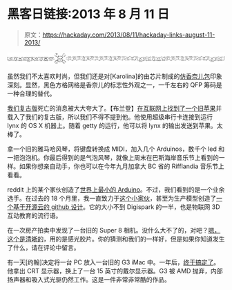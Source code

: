 # 黑客日链接:2013 年 8 月 11 日

> 原文：<https://hackaday.com/2013/08/11/hackaday-links-august-11-2013/>

![](img/aeda2c44a848174dbfe28e1dd3cf5860.png)

虽然我们不太喜欢时尚，但我们还是对[Karolina]的由芯片制成的[仿香奈儿包](http://geekefatal.blogspot.com/2013/07/inspired-by-coco-chanel.html)印象深刻。显然，黑色方格网格是香奈儿的标志性外观之一，一千左右的 QFP 筹码是一种合理的替代。

[我们复古版](http://retro.hackaday.com/)死亡的消息被大大夸大了。【布兰登】[在互联网上找到了一个旧苹果](http://brandonhockle.com/blog/?p=161)并载入了我们的复古版，所以我们不得不提到他。他使用超级串行卡连接到运行 lynx 的 OS X 机器上。随着 getty 的运行，他可以将 lynx 的输出发送到苹果。太棒了。

拿一个旧的雅马哈风琴，将键盘转换成 MIDI，加入几个 Arduinos，数千个 led 和一把泡泡机。你最后得到的是气泡风琴，就像上周末在巴斯海岸音乐节上看到的一样。如果你想亲自动手，你也可以在今年九月加拿大 BC 省的 Rifflandia 音乐节上看看。

reddit 上的某个家伙创造了[世界上最小的 Arduino](http://i.imgur.com/vwubaoq.jpg)。不过，我们看到的是一个业余选手。在过去的 18 个月里，我一直致力于[这个小家伙](http://hackaday.com/wp-content/uploads/2013/08/smallest-arduino.jpg)，甚至为生产模型创造了[一个基于开源云的 github 设计](https://github.com/bbenchoff/TiniestArduino)。它的大小不到 Digispark 的一半，也是物联网 3D 互动教育的流行语。

在一次房产拍卖中发现了一台旧的 Super 8 相机。没什么大不了的，对吧？[嗯，这个是清晰的](http://wtfmoogle.com/?p=3255)，用的是感光胶片。你的猜测和我们的一样好，但是如果你知道发生了什么，请在评论中留言。

有一天[约翰]决定将一台 PC 放入一台旧的 G3 iMac 中。一年后，[终于搞定了](http://forums.modretro.com/viewtopic.php?f=3&t=12084)。他拿出 CRT 显示器，换上了一台 15 英寸的戴尔显示器。G3 被 AMD 抛弃，内部扬声器和吸入式光驱仍然工作。这是一件非常非常酷的作品。